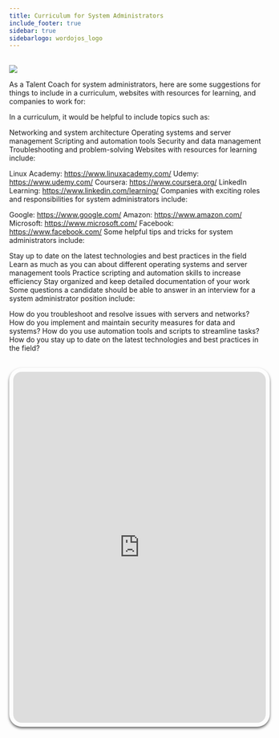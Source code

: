 ```yaml
---
title: Curriculum for System Administrators
include_footer: true
sidebar: true
sidebarlogo: wordojos_logo
---
```

<br>
<img src="/uploads/admins/admins (4).jpg"> 
<br>

As a Talent Coach for system administrators, here are some suggestions for things to include in a curriculum, websites with resources for learning, and companies to work for:

In a curriculum, it would be helpful to include topics such as:

Networking and system architecture
Operating systems and server management
Scripting and automation tools
Security and data management
Troubleshooting and problem-solving
Websites with resources for learning include:

Linux Academy: https://www.linuxacademy.com/
Udemy: https://www.udemy.com/
Coursera: https://www.coursera.org/
LinkedIn Learning: https://www.linkedin.com/learning/
Companies with exciting roles and responsibilities for system administrators include:

Google: https://www.google.com/
Amazon: https://www.amazon.com/
Microsoft: https://www.microsoft.com/
Facebook: https://www.facebook.com/
Some helpful tips and tricks for system administrators include:

Stay up to date on the latest technologies and best practices in the field
Learn as much as you can about different operating systems and server management tools
Practice scripting and automation skills to increase efficiency
Stay organized and keep detailed documentation of your work
Some questions a candidate should be able to answer in an interview for a system administrator position include:

How do you troubleshoot and resolve issues with servers and networks?
How do you implement and maintain security measures for data and systems?
How do you use automation tools and scripts to streamline tasks?
How do you stay up to date on the latest technologies and best practices in the field?

<br>
<iframe src="https://admins.workdojos.com
" style="width: 100%;height: 700px;padding: 8px; box-shadow: 0 3px 5px rgba(0,0,0,.6);border-radius: 25px;overflow: hidden;border: none;" align="middle"></iframe>
<br>
